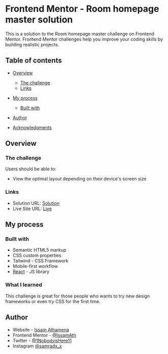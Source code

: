# Frontend Mentor - Room homepage master solution

This is a solution to the Room homepage master challenge on Frontend Mentor. Frontend Mentor challenges help you improve your coding skills by building realistic projects. 
## Table of contents

- [Overview](#overview)
  - [The challenge](#the-challenge)
  - [Links](#links)
- [My process](#my-process)
  - [Built with](#built-with)

- [Author](#author)
- [Acknowledgments](#acknowledgments)


## Overview

### The challenge

Users should be able to:

- View the optimal layout depending on their device's screen size


### Links

- Solution URL: [Solution](https://github.com/IssamAth/room-homepage-master)
- Live Site URL: [Live](https://room-homepage-master-by-issam-ath.netlify.app/)

## My process

### Built with

- Semantic HTML5 markup
- CSS custom properties
- Tailwind - CSS Framework
- Mobile-first workflow
- [React](https://reactjs.org/) - JS library


### What I learned

This challenge is great for those people who wants to try new design frameworks or even try CSS for the first time.

## Author

- Website - [Issam Athamena](https://github.com/IssamAth) 
- Frontend Mentor - [@IssamAth](https://www.frontendmentor.io/profile/IssamAth)
- Twitter - [@1NobodyisHere11](https://twitter.com/1NobodyisHere11)
- Instagram [@samradx_x](https://www.instagram.com/samradx_x/?hl=en)


